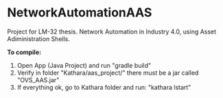 # NetworkAutomationAAS
Project for LM-32 thesis. Network Automation in Industry 4.0, using Asset Adiministration Shells.

**To compile:**
1. Open App (Java Project) and run "gradle build"
2. Verify in folder "Kathara/aas_project/" there must be a jar called "OVS_AAS.jar"
3. If everything ok, go to Kathara folder and run: "kathara lstart"
